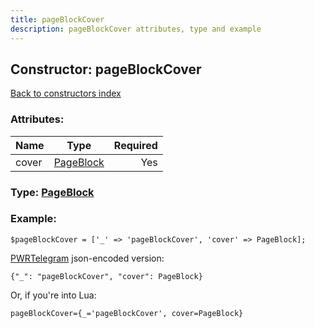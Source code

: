 ```yaml
---
title: pageBlockCover
description: pageBlockCover attributes, type and example
---
```

## Constructor: pageBlockCover  
[Back to constructors index](index.md)



### Attributes:

| Name     |    Type       | Required |
|----------|:-------------:|---------:|
|cover|[PageBlock](../types/PageBlock.md) | Yes|



### Type: [PageBlock](../types/PageBlock.md)


### Example:

```
$pageBlockCover = ['_' => 'pageBlockCover', 'cover' => PageBlock];
```  

[PWRTelegram](https://pwrtelegram.xyz) json-encoded version:

```
{"_": "pageBlockCover", "cover": PageBlock}
```


Or, if you're into Lua:  


```
pageBlockCover={_='pageBlockCover', cover=PageBlock}

```


